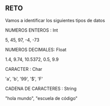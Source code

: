 ## RETO 
Vamos a identificar los siguientes tipos de datos

NUMEROS ENTEROS : Int

5, 45, 97, -4, -73

NUMEROS DECIMALES: Float

1.4, 9.74, 10.5372, 0.5, 9.9

CARACTER : Char

'a', 'b', '99', '$', 'F'

CADENA DE CARACTERES : String 

"hola mundo", "escuela de código"
